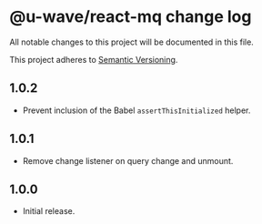 # @u-wave/react-mq change log

All notable changes to this project will be documented in this file.

This project adheres to [Semantic Versioning](http://semver.org/).

## 1.0.2
* Prevent inclusion of the Babel `assertThisInitialized` helper.

## 1.0.1
* Remove change listener on query change and unmount.

## 1.0.0
* Initial release.
